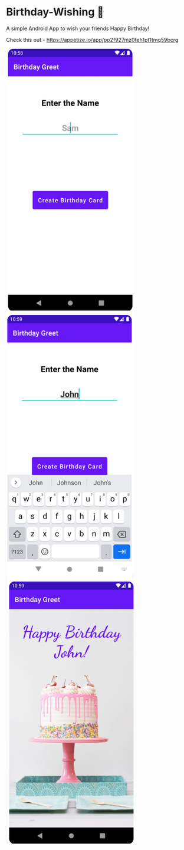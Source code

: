 # Birthday-Wishing	&#127874;

 A simple Android App to wish your friends Happy Birthday! 
 <br>
 
 Check this out - https://appetize.io/app/pp2f927mz0feh1pt1tmq59bcrg 
 
 ![A](https://github.com/pratyaksh1610/Birthday-Wishing-App/blob/main/Images/1b.png)
 ![B](https://github.com/pratyaksh1610/Birthday-Wishing-App/blob/main/Images/2b.png)
 ![C](https://github.com/pratyaksh1610/Birthday-Wishing-App/blob/main/Images/3b.png)

